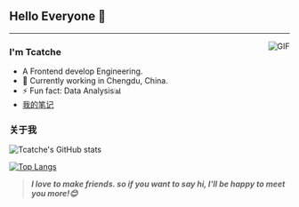 ## Hello Everyone 👋
---
<img align="right" alt="GIF" src="https://raw.githubusercontent.com/JoeyBling/JoeyBling/master/pic/pusheencode.gif" />

### I'm Tcatche

- A Frontend develop Engineering.
- 🌱 Currently working in Chengdu, China.
- ⚡ Fun fact: Data Analysis📊
- [我的笔记](https://tcatche.site/)

### 关于我

![Tcatche's GitHub stats](https://github-readme-stats.vercel.app/api?username=tcatche&show_icons=true&theme=flag-india)

[![Top Langs](https://github-readme-stats.vercel.app/api/top-langs/?username=anuraghazra&theme=flag-india)](https://github.com/anuraghazra/github-readme-stats)

> ***I love to make friends. so if you want to say hi, I'll be happy to meet you more!😊***
